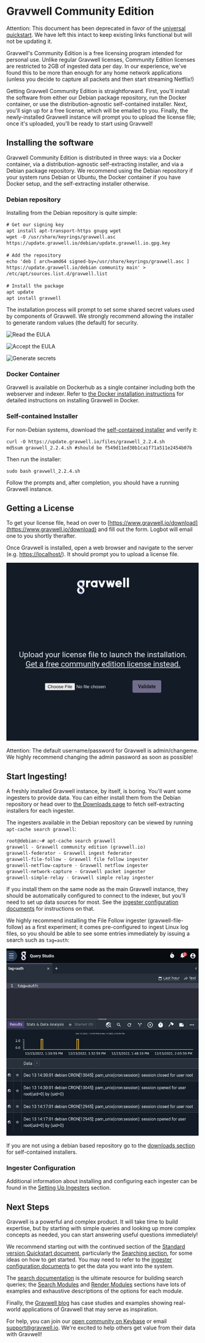 # Gravwell Community Edition

Attention: This document has been deprecated in favor of the [universal quickstart](/quickstart/quickstart). We have left this intact to keep existing links functional but will not be updating it.

Gravwell's Community Edition is a free licensing program intended for personal use. Unlike regular Gravwell licenses, Community Edition licenses are restricted to 2GB of ingested data per day. In our experience, we've found this to be more than enough for any home network applications (unless you decide to capture all packets and then start streaming Netflix!)

Getting Gravwell Community Edition is straightforward. First, you'll install the software from either our Debian package repository, run the Docker container, or use the distribution-agnostic self-contained installer. Next, you'll sign up for a free license, which will be emailed to you. Finally, the newly-installed Gravwell instance will prompt you to upload the license file; once it's uploaded, you'll be ready to start using Gravwell!

## Installing the software

Gravwell Community Edition is distributed in three ways: via a Docker container, via a distribution-agnostic self-extracting installer, and via a Debian package repository. We recommend using the Debian repository if your system runs Debian or Ubuntu, the Docker container if you have Docker setup, and the self-extracting installer otherwise.

### Debian repository

Installing from the Debian repository is quite simple:

```
# Get our signing key
apt install apt-transport-https gnupg wget
wget -O /usr/share/keyrings/gravwell.asc https://update.gravwell.io/debian/update.gravwell.io.gpg.key

# Add the repository
echo 'deb [ arch=amd64 signed-by=/usr/share/keyrings/gravwell.asc ] https://update.gravwell.io/debian community main' > /etc/apt/sources.list.d/gravwell.list

# Install the package
apt update
apt install gravwell
```

The installation process will prompt to set some shared secret values used by components of Gravwell. We strongly recommend allowing the installer to generate random values (the default) for security.

![Read the EULA](eula.png)

![Accept the EULA](eula2.png)

![Generate secrets](secret-prompt.png)

### Docker Container

Gravwell is available on Dockerhub as a single container including both the webserver and indexer. Refer to [the Docker installation instructions](/configuration/docker) for detailed instructions on installing Gravwell in Docker.

### Self-contained Installer

For non-Debian systems, download the [self-contained installer](https://update.gravwell.io/files/gravwell_2.2.4.sh) and verify it:

```
curl -O https://update.gravwell.io/files/gravwell_2.2.4.sh
md5sum gravwell_2.2.4.sh #should be f549d11ed30b1ca1f71a511e2454b07b
```

Then run the installer:

```
sudo bash gravwell_2.2.4.sh
```

Follow the prompts and, after completion, you should have a running Gravwell instance.

## Getting a License

To get your license file, head on over to [https://www.gravwell.io/download](https://www.gravwell.io/download) and fill out the form. Logbot will email one to you shortly therafter.

Once Gravwell is installed, open a web browser and navigate to the server (e.g. [https://localhost/](https://localhost/)). It should prompt you to upload a license file.

![Upload license](upload-license.png)

Attention: The default username/password for Gravwell is admin/changeme. We highly recommend changing the admin password as soon as possible!

## Start Ingesting!

A freshly installed Gravwell instance, by itself, is boring. You'll want some ingesters to provide data. You can either install them from the Debian repository or head over to [the Downloads page](downloads.md) to fetch self-extracting installers for each ingester.

The ingesters available in the Debian repository can be viewed by running `apt-cache search gravwell`:

```console
root@debian:~# apt-cache search gravwell
gravwell - Gravwell community edition (gravwell.io)
gravwell-federator - Gravwell ingest federator
gravwell-file-follow - Gravwell file follow ingester
gravwell-netflow-capture - Gravwell netflow ingester
gravwell-network-capture - Gravwell packet ingester
gravwell-simple-relay - Gravwell simple relay ingester
```

If you install them on the same node as the main Gravwell instance, they should be automatically configured to connect to the indexer, but you'll need to set up data sources for most. See the [ingester configuration documents](/ingesters/ingesters) for instructions on that.

We highly recommend installing the File Follow ingester (gravwell-file-follow) as a first experiment; it comes pre-configured to ingest Linux log files, so you should be able to see some entries immediately by issuing a search such as `tag=auth`:

![Auth entries](auth.png)

If you are not using a debian based repository go to the [downloads section](downloads.md) for self-contained installers.

### Ingester Configuration

Additional information about installing and configuring each ingester can be found in the [Setting Up Ingesters](/ingesters/ingesters.md) section.

## Next Steps

Gravwell is a powerful and complex product. It will take time to build expertise, but by starting with simple queries and looking up more complex concepts as needed, you can start answering useful questions immediately!

We recommend starting out with the continued section of the [Standard version Quickstart document](quickstart_feeding_data), particularly the [Searching section](quickstart_searching), for some ideas on how to get started. You may need to refer to the [ingester configuration documents](/ingesters/ingesters) to get the data you want into the system.

The [search documentation](/search/search) is the ultimate resource for building search queries; the [Search Modules](/search/processingmodules) and [Render Modules](/search/rendermodules) sections have lots of examples and exhaustive descriptions of the options for each module.

Finally, the [Gravwell blog](https://www.gravwell.io/blog) has case studies and examples showing real-world applications of Gravwell that may serve as inspiration.

For help, you can join our [open community on Keybase](https://keybase.io/team/gravwell.community) or email support@gravwell.io. We're excited to help others get value from their data with Gravwell!
